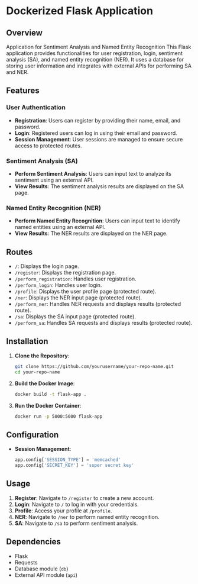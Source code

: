 
# Dockerized Flask Application 

## Overview
Application for Sentiment Analysis and Named Entity Recognition
This Flask application provides functionalities for user registration, login, sentiment analysis (SA), and named entity recognition (NER). It uses a database for storing user information and integrates with external APIs for performing SA and NER.

## Features

### User Authentication
- **Registration**: Users can register by providing their name, email, and password.
- **Login**: Registered users can log in using their email and password.
- **Session Management**: User sessions are managed to ensure secure access to protected routes.

### Sentiment Analysis (SA)
- **Perform Sentiment Analysis**: Users can input text to analyze its sentiment using an external API.
- **View Results**: The sentiment analysis results are displayed on the SA page.

### Named Entity Recognition (NER)
- **Perform Named Entity Recognition**: Users can input text to identify named entities using an external API.
- **View Results**: The NER results are displayed on the NER page.

## Routes

- `/`: Displays the login page.
- `/register`: Displays the registration page.
- `/perform_registration`: Handles user registration.
- `/perform_login`: Handles user login.
- `/profile`: Displays the user profile page (protected route).
- `/ner`: Displays the NER input page (protected route).
- `/perform_ner`: Handles NER requests and displays results (protected route).
- `/sa`: Displays the SA input page (protected route).
- `/perform_sa`: Handles SA requests and displays results (protected route).

## Installation

1. **Clone the Repository**:
   ```bash
   git clone https://github.com/yourusername/your-repo-name.git
   cd your-repo-name
   ```

2. **Build the Docker Image**:
   ```bash
   docker build -t flask-app .
   ```

3. **Run the Docker Container**:
   ```bash
   docker run -p 5000:5000 flask-app
   ```

## Configuration

- **Session Management**:
  ```python
  app.config['SESSION_TYPE'] = 'memcached'
  app.config['SECRET_KEY'] = 'super secret key'
  ```

## Usage

1. **Register**: Navigate to `/register` to create a new account.
2. **Login**: Navigate to `/` to log in with your credentials.
3. **Profile**: Access your profile at `/profile`.
4. **NER**: Navigate to `/ner` to perform named entity recognition.
5. **SA**: Navigate to `/sa` to perform sentiment analysis.

## Dependencies

- Flask
- Requests
- Database module (`db`)
- External API module (`api`)

